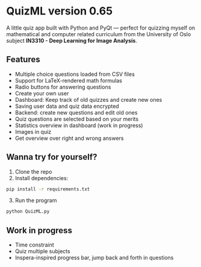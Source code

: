 # QuizML version 0.65

A little quiz app built with Python and PyQt — perfect for quizzing myself on mathematical and computer related curriculum from the University of Oslo subject **IN3310 - Deep Learning for Image Analysis**.

## Features

- Multiple choice questions loaded from CSV files
- Support for LaTeX-rendered math formulas
- Radio buttons for answering questions
- Create your own user
- Dashboard: Keep track of old quizzes and create new ones
- Saving user data and quiz data encrypted
- Backend: create new questions and edit old ones
- Quiz questions are selected based on your merits
- Statistics overview in dashboard (work in progress)
- Images in quiz
- Get overview over right and wrong answers

## Wanna try for yourself?

1. Clone the repo
2. Install dependencies:

```bash
pip install -r requirements.txt
```

3. Run the program

```bash
python QuizML.py
```

## Work in progress

- Time constraint
- Quiz multiple subjects
- Inspera-inspired progress bar, jump back and forth in questions